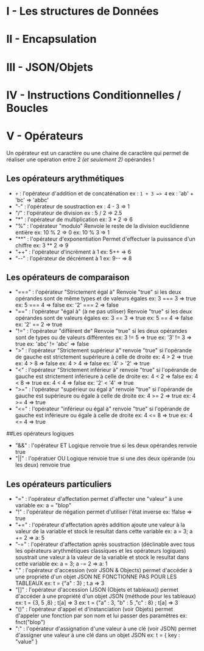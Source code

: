# I - Les structures de Données


# II - Encapsulation


# III - JSON/Objets


# IV - Instructions Conditionnelles / Boucles


# V - Opérateurs
Un opérateur est un caractère ou une chaine de caractère qui permet de réaliser une opération entre 2 *(et seulement 2)* opérandes !

## Les opérateurs arythmétiques

* `+` : l'opérateur d'addition et de concaténation
	ex : `1 + 3 => 4`
	ex : 'ab' + 'bc' => 'abbc'
* "-" : l'opérateur de soustraction
	ex : 4 - 3 => 1
* "/" : l'opérateur de division
	ex : 5 / 2 => 2.5
* "\*" : l'opérateur de multiplication
	ex: 3 \* 2 => 6
* "%" : l'opérateur "modulo"
	Renvoie le reste de la division euclidienne entière
	ex: 10 % 2 => 0
	ex: 10 % 3 => 1
* "\*\*" : l'opérateur d'exponentiation
	Permet d'effectuer la puissance d'un chiffre
	ex: 3 ** 2 => 9
* "++" : l'opérateur d'incrément à 1
	ex: 5++ => 6
* "--" : l'opérateur de décrément à 1
	ex: 9-- => 8

## Les opérateurs de comparaison

* "===" : l'opérateur "Strictement égal à"
	Renvoie "true" si les deux opérandes sont de même types et de valeurs égales
	ex: 3 === 3 => true
	ex: 5 === 4 => false
	ex: '2' === 2 => false
* "==" : l'opérateur "égal à" (à ne pas utiliser)
	Renvoie "true" si les deux opérandes sont de valeurs égales
	ex: 3 == 3 => true
	ex: 5 == 4 => false
	ex: '2' == 2 => true
* "!=" : l'opérateur "différent de"
	Renvoie "true" si les deux opérandes sont de types ou de valeurs différentes
	ex: 3 != 5 => true
	ex: '3' != 3 => true
	ex: 'abc' != 'abc' => false
* ">" : l'opérateur "Strictement supérieur à"
	renvoie "true" si l'opérande de gauche est strictement supérieure à celle de droite
	ex: 4 > 2 => true
	ex: 4 > 8 => false
	ex: 4 > 4 => false
	ex: '4' > '2' => true
* "<" : l'opérateur "Strictement inférieur à"
	renvoie "true" si l'opérande de gauche est strictement inférieure à celle de droite
	ex: 4 < 2 => false
	ex: 4 < 8 => true
	ex: 4 < 4 => false
	ex: '2' < '4' => true
* ">=" : l'opérateur "supérieur ou égal à"
	renvoie "true" si l'opérande de gauche est supérieure ou égale à celle de droite
	ex: 4 >= 2 => true
	ex: 4 >= 4 => true
* "<=" : l'opérateur "inférieur ou égal à"
	renvoie "true" si l'opérande de gauche est inférieure ou égale à celle de droite
	ex: 4 <= 8 => true
	ex: 4 <= 4 => true

##Les opérateurs logiques

* "&&" : l'opérateur ET Logique
	renvoie true si les deux opérandes renvoie true
* "||" : l'opératuer OU Logique
	renvoie true si une des deux opérande (ou les deux) renvoie true

## Les opérateurs particuliers

* "=" : l'opérateur d'affectation
	permet d'affecter une "valeur" à une variable
	ex: a = "blop"
* "!" : l'opérateur de négation
	permet d'utiliser l'état inverse
	ex: !false => true
* "+=" : l'opérateur d'affectation après addition
	ajoute une valeur à la valeur de la variable et stock le resultat dans cette variable
	ex: a = 3; a += 2 => a: 5
* "-=" : l'opérateur d'affectation après soustraction (déclinable avec tous les opérateurs arythmétiques classiques et les opérateurs logiques)
	soustrait une valeur à la valeur de la variable et stock le resultat dans cette variable
	ex: a = 3; a -= 2 => a: 1
* "." : l'opérateur d'accession (voir JSON & Objects)
	permet d'accéder à une propriété d'un objet JSON
	NE FONCTIONNE PAS POUR LES TABLEAUX
	ex: t = {"a" : 3} ; t.a => 3
* "[]" : l'opérateur d'accession (JSON (Objets et tableaux))
	permet d'accéder à une propriété d'un objet JSON (méthode pour les tableaux)
	ex: t = {3, 5 ,8} ; t[a] => 3
	ex: t = {"a" : 3, "b" : 5 ,"c" : 8} ; t[a] => 3
* "()" : l'opérateur d'appel et d'instanciation (voir Objets)
	permet d'appeler une fonction par son nom et lui passer des paramètres
	ex: fnct("blop")
* ":" : l'opérateur d'assignation d'une valeur à une clé (voir JSON)
	permet d'assigner une valeur à une clé dans un objet JSON
	ex: t = { key : "value" }
